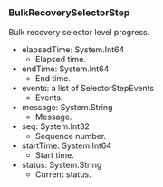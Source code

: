### BulkRecoverySelectorStep
Bulk recovery selector level progress.

- elapsedTime: System.Int64
  - Elapsed time.
- endTime: System.Int64
  - End time.
- events: a list of SelectorStepEvents
  - Events.
- message: System.String
  - Message.
- seq: System.Int32
  - Sequence number.
- startTime: System.Int64
  - Start time.
- status: System.String
  - Current status.
